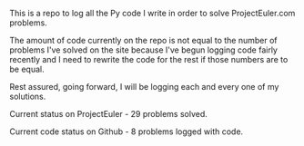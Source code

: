 This is a repo to log all the Py code I write in order to solve ProjectEuler.com problems.

The amount of code currently on the repo is not equal to the number of problems I've solved on the site because 
I've begun logging code fairly recently and I need to rewrite the code for the rest if those numbers are to be equal.

Rest assured, going forward, I will be logging each and every one of my solutions.


Current status on ProjectEuler - 29 problems solved. 

Current code status on Github - 8 problems logged with code.
